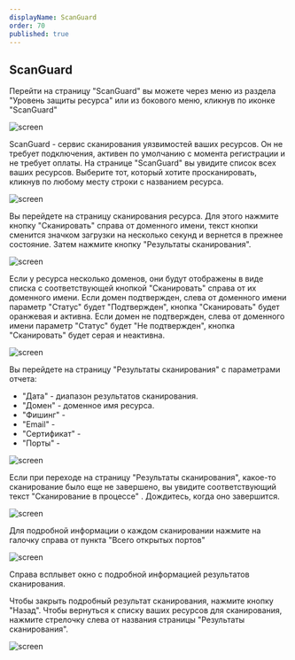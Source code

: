 ```yaml
---
displayName: ScanGuard
order: 70
published: true
---
```

## **ScanGuard**
Перейти на страницу "ScanGuard" вы можете через меню из раздела "Уровень защиты ресурса" или из бокового меню, кликнув по иконке "ScanGuard"

![screen]()

ScanGuard - сервис сканирования уязвимостей ваших ресурсов. Он не требует подключения, активен по умолчанию с момента регистрации и не требует оплаты.
На странице "ScanGuard" вы увидите список всех ваших ресурсов. Выберите тот, который хотите просканировать, кликнув по любому месту строки с названием ресурса.

![screen]()

Вы перейдете на страницу сканирования ресурса. Для этого нажмите кнопку "Сканировать" справа от доменного имени, текст кнопки сменится значком загрузки на несколько секунд и вернется в прежнее состояние. Затем нажмите кнопку "Результаты сканирования".

![screen]()

Если у ресурса несколько доменов, они будут отображены в виде списка с соответствующей кнопкой "Сканировать" справа от их доменного имени.
Если домен подтвержден, слева от доменного имени параметр "Статус" будет "Подтвержден", кнопка "Сканировать" будет оранжевая и активна.
Если домен не подтвержден, слева от доменного имени параметр "Статус" будет "Не подтвержден", кнопка "Сканировать" будет серая и неактивна.

![screen]()

Вы перейдете на страницу "Результаты сканирования" с параметрами отчета:

- "Дата" - диапазон результатов сканирования.
- "Домен" - доменное имя ресурса.
- "Фишинг" - 
- "Email" - 
- "Сертификат" - 
- "Порты" - 

![screen]()

Если при переходе на страницу "Результаты сканирования", какое-то сканирование было еще не завершено, вы увидите соответствующий текст "Сканирование в процессе" . Дождитесь, когда оно завершится.

![screen]()

Для подробной информации о каждом сканировании нажмите на галочку справа от пункта "Всего открытых портов" 

![screen]()

Справа всплывет окно с подробной информацией результатов сканирования.

Чтобы закрыть подробный результат сканирования, нажмите кнопку "Назад". Чтобы вернуться к списку ваших ресурсов для сканирования, нажмите стрелочку слева от названия страницы "Результаты сканирования".

![screen]()
